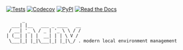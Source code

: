 [![Tests](https://github.com/jonathan-shemer/chenv/workflows/Tests/badge.svg)](https://github.com/jonathan-shemer/chenv/actions?workflow=Tests)
[![Codecov](https://codecov.io/gh/jonathan-shemer/chenv/branch/master/graph/badge.svg)](https://codecov.io/gh/jonathan-shemer/chenv)
[![PyPI](https://img.shields.io/pypi/v/chenv.svg)](https://pypi.org/project/chenv/)
[![Read the Docs](https://readthedocs.org/projects/chenv/badge/)](https://chenv.readthedocs.io/)

```
      _
  ___| |__   ___ _ ____   __
 / __| '_ \ / _ | '_ \ \ / /
| (__| | | |  __| | | \ V /
 \___|_| |_|\___|_| |_|\_/ . modern local environment management
```
